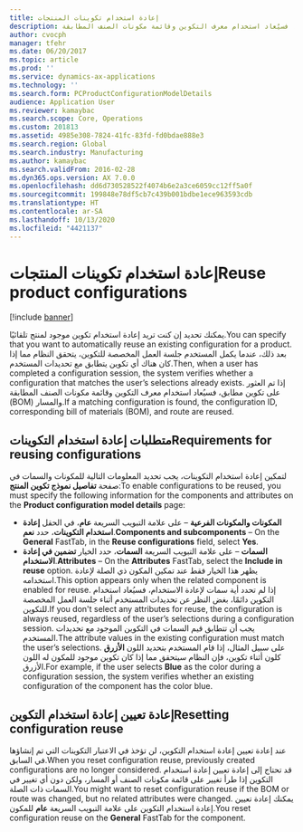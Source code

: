 ```yaml
---
title: إعادة استخدام تكوينات المنتجات
description: يمكنك تحديد إن كنت تريد إعادة استخدام تكوين موجود لمنتج تلقائيًا. بعد ذلك، عندما يكمل المستخدم جلسة العمل المخصصة للتكوين، يتحقق النظام مما إذا كان هناك أي تكوين يتطابق مع تحديدات المستخدم. إذا تم العثور على تكوين مطابق، فسيُعاد استخدام معرف التكوين وقائمة مكونات الصنف المطابقة (BOM) والمسار.
author: cvocph
manager: tfehr
ms.date: 06/20/2017
ms.topic: article
ms.prod: ''
ms.service: dynamics-ax-applications
ms.technology: ''
ms.search.form: PCProductConfigurationModelDetails
audience: Application User
ms.reviewer: kamaybac
ms.search.scope: Core, Operations
ms.custom: 201813
ms.assetid: 4985e308-7824-41fc-83fd-fd0bdae888e3
ms.search.region: Global
ms.search.industry: Manufacturing
ms.author: kamaybac
ms.search.validFrom: 2016-02-28
ms.dyn365.ops.version: AX 7.0.0
ms.openlocfilehash: dd6d730528522f4074b6e2a3ce6059cc12ff5a0f
ms.sourcegitcommit: 199848e78df5cb7c439b001bdbe1ece963593cdb
ms.translationtype: HT
ms.contentlocale: ar-SA
ms.lasthandoff: 10/13/2020
ms.locfileid: "4421137"
---
```

# <a name="reuse-product-configurations"></a><span data-ttu-id="8866c-105">إعادة استخدام تكوينات المنتجات</span><span class="sxs-lookup"><span data-stu-id="8866c-105">Reuse product configurations</span></span>

[!include [banner](../includes/banner.md)]

<span data-ttu-id="8866c-106">يمكنك تحديد إن كنت تريد إعادة استخدام تكوين موجود لمنتج تلقائيًا.</span><span class="sxs-lookup"><span data-stu-id="8866c-106">You can specify that you want to automatically reuse an existing configuration for a product.</span></span> <span data-ttu-id="8866c-107">بعد ذلك، عندما يكمل المستخدم جلسة العمل المخصصة للتكوين، يتحقق النظام مما إذا كان هناك أي تكوين يتطابق مع تحديدات المستخدم.</span><span class="sxs-lookup"><span data-stu-id="8866c-107">Then, when a user has completed a configuration session, the system verifies whether a configuration that matches the user’s selections already exists.</span></span> <span data-ttu-id="8866c-108">إذا تم العثور على تكوين مطابق، فسيُعاد استخدام معرف التكوين وقائمة مكونات الصنف المطابقة (BOM) والمسار.</span><span class="sxs-lookup"><span data-stu-id="8866c-108">If a matching configuration is found, the configuration ID, corresponding bill of materials (BOM), and route are reused.</span></span>

<a name="requirements-for-reusing-configurations"></a><span data-ttu-id="8866c-109">متطلبات إعادة استخدام التكوينات</span><span class="sxs-lookup"><span data-stu-id="8866c-109">Requirements for reusing configurations</span></span>
---------------------------------------

<span data-ttu-id="8866c-110">لتمكين إعادة استخدام التكوينات، يجب تحديد المعلومات التالية للمكونات والسمات في صفحة **تفاصيل نموذج تكوين المنتج‬**:</span><span class="sxs-lookup"><span data-stu-id="8866c-110">To enable configurations to be reused, you must specify the following information for the components and attributes on the **Product configuration model details** page:</span></span>

-   <span data-ttu-id="8866c-111">**المكونات والمكونات الفرعية** – على علامة التبويب السريعة **عام**، في الحقل **إعادة استخدام التكوينات**، حدد **نعم**.</span><span class="sxs-lookup"><span data-stu-id="8866c-111">**Components and subcomponents** – On the **General** FastTab, in the **Reuse configurations** field, select **Yes**.</span></span>
-   <span data-ttu-id="8866c-112">**السمات** – على علامة التبويب السريعة **السمات**، حدد الخيار **تضمين في إعادة الاستخدام‬**.</span><span class="sxs-lookup"><span data-stu-id="8866c-112">**Attributes** – On the **Attributes** FastTab, select the **Include in reuse** option.</span></span> <span data-ttu-id="8866c-113">يظهر هذا الخيار فقط عند تمكين المكون ذي الصلة لإعادة استخدامه.</span><span class="sxs-lookup"><span data-stu-id="8866c-113">This option appears only when the related component is enabled for reuse.</span></span> <span data-ttu-id="8866c-114">إذا لم تحدد أية سمات لإعادة الاستخدام، فسيُعاد استخدام التكوين دائمًا، بغض النظر عن تحديدات المستخدم أثناء جلسة العمل المخصصة للتكوين.</span><span class="sxs-lookup"><span data-stu-id="8866c-114">If you don't select any attributes for reuse, the configuration is always reused, regardless of the user’s selections during a configuration session.</span></span> <span data-ttu-id="8866c-115">يجب أن تتطابق قيم السمات في التكوين الموجود مع تحديدات المستخدم.</span><span class="sxs-lookup"><span data-stu-id="8866c-115">The attribute values in the existing configuration must match the user’s selections.</span></span> <span data-ttu-id="8866c-116">على سبيل المثال، إذا قام المستخدم بتحديد اللون **الأزرق** كلون أثناء تكوين، فإن النظام سيتحقق مما إذا كان تكوين موجود للمكون له اللون الأزرق.</span><span class="sxs-lookup"><span data-stu-id="8866c-116">For example, if the user selects **Blue** as the color during a configuration session, the system verifies whether an existing configuration of the component has the color blue.</span></span>

## <a name="resetting-configuration-reuse"></a><span data-ttu-id="8866c-117">إعادة تعيين إعادة استخدام التكوين</span><span class="sxs-lookup"><span data-stu-id="8866c-117">Resetting configuration reuse</span></span>
<span data-ttu-id="8866c-118">عند إعادة تعيين إعادة استخدام التكوين، لن تؤخذ في الاعتبار التكوينات التي تم إنشاؤها في السابق.</span><span class="sxs-lookup"><span data-stu-id="8866c-118">When you reset configuration reuse, previously created configurations are no longer considered.</span></span> <span data-ttu-id="8866c-119">قد تحتاج إلى إعادة تعيين إعادة استخدام التكوين إذا طرأ تغيير على قائمة مكونات الصنف أو المسار، ولكن دون أي تغيير في السمات ذات الصلة.</span><span class="sxs-lookup"><span data-stu-id="8866c-119">You might want to reset configuration reuse if the BOM or route was changed, but no related attributes were changed.</span></span> <span data-ttu-id="8866c-120">يمكنك إعادة تعيين إعادة استخدام التكوين على علامة التبويب السريعة **عام** للمكون.</span><span class="sxs-lookup"><span data-stu-id="8866c-120">You reset configuration reuse on the **General** FastTab for the component.</span></span>



